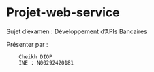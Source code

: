 # Projet-web-service
Sujet d’examen : Développement d’APIs Bancaires
 
Présenter par : 

        Cheikh DIOP
        INE : N00292420181
 
